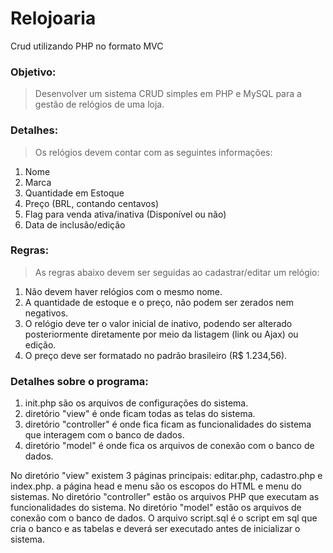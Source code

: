 # Relojoaria
Crud utilizando PHP no formato MVC

### Objetivo: 
>Desenvolver um sistema CRUD simples em PHP e MySQL para a gestão de relógios de uma loja.

### Detalhes:
>Os relógios devem contar com as seguintes informações:

1. Nome
2. Marca
3. Quantidade em Estoque
4. Preço (BRL, contando centavos)
5. Flag para venda ativa/inativa (Disponível ou não)
6. Data de inclusão/edição

### Regras: 
>As regras abaixo devem ser seguidas ao cadastrar/editar um relógio:

1. Não devem haver relógios com o mesmo nome.
2. A quantidade de estoque e o preço, não podem ser zerados nem negativos.
3. O relógio deve ter o valor inicial de inativo, podendo ser alterado posteriormente diretamente por meio da listagem (link ou Ajax) ou edição.
4. O preço deve ser formatado no padrão brasileiro (R$ 1.234,56).


### Detalhes sobre o programa:

1.  init.php são os arquivos de configurações do sistema.
2.  diretório "view" é onde ficam todas as telas do sistema.
3.  diretório "controller" é onde fica ficam as funcionalidades do sistema que interagem com o banco de dados.
4.  diretório "model" é onde fica os arquivos de conexão com o banco de dados.


No diretório "view" existem 3 páginas principais: editar.php, cadastro.php e index.php. a página head e menu são os escopos do HTML e menu do sistemas.
No diretório "controller" estão os arquivos PHP que executam as funcionalidades do sistema.
No diretório "model" estão os arquivos de conexão com o banco de dados.
O arquivo script.sql é o script em sql que cria o banco e as tabelas e deverá ser executado antes de inicializar o sistema.
